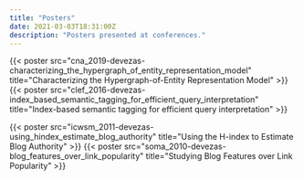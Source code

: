 ```yaml
---
title: "Posters"
date: 2021-03-03T18:31:00Z
description: "Posters presented at conferences."
---
```


{{< poster src="cna_2019-devezas-characterizing_the_hypergraph_of_entity_representation_model"
  title="Characterizing the Hypergraph-of-Entity Representation Model" >}}
{{< poster src="clef_2016-devezas-index_based_semantic_tagging_for_efficient_query_interpretation"
  title="Index-based semantic tagging for efficient query interpretation" >}}

{{< poster src="icwsm_2011-devezas-using_hindex_estimate_blog_authority"
  title="Using the H-index to Estimate Blog Authority" >}}
{{< poster src="soma_2010-devezas-blog_features_over_link_popularity"
  title="Studying Blog Features over Link Popularity" >}}
